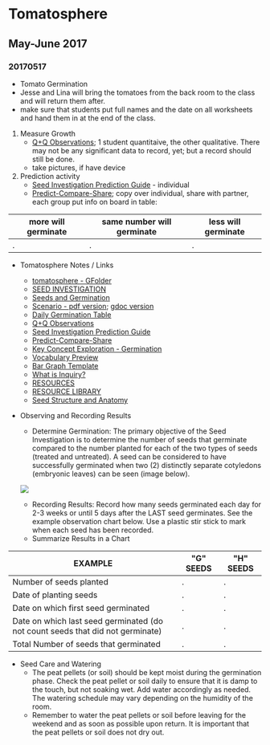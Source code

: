 # Tomatosphere
## May-June 2017

### 20170517
- Tomato Germination
- Jesse and Lina will bring the tomatoes from the back room to the class and will return them after.
- make sure that students put full names and the date on all worksheets and hand them in at the end of the class.
1. Measure Growth 
   - [Q+Q Observations](http://tomatosphere.letstalkscience.ca/Portals/5/Learning-Strategies/3-TS-Q-Q-Observations-4-12-Template-FINAL.pdf); 1 student quantitaive, the other qualitative.  There may not be any significant data to record, yet; but a record should still be done.
   - take pictures, if have device
2. Prediction activity
   - [Seed Investigation Prediction Guide](http://tomatosphere.letstalkscience.ca/Portals/5/Learning-Strategies/2-TS-Inquiry-Prediction-Guide.pdf) - individual
   - [Predict-Compare-Share](http://tomatosphere.letstalkscience.ca/Portals/5/Learning-Strategies/3-TS-Predict-Compare-Share-Germination-of-Tomatoes-Question.pdf); copy over individual, share with partner, each group put info on board in table:

more will germinate | same number will germinate | less will germinate
--- | --- | ---
. | . | .

- Tomatosphere Notes / Links
  - [tomatosphere - GFolder]()
  - [SEED INVESTIGATION](http://tomatosphere.letstalkscience.ca/Investigation)
  - [Seeds and Germination](http://tomatosphere.letstalkscience.ca/Resources/library/ArticleId/4659/seeds-and-germination.aspx)
  - [Scenario - pdf version](http://tomatosphere.letstalkscience.ca/Portals/5/Learning-Activities/Example%20Scenario%20Grades%2010.pdf); [gdoc version](https://docs.google.com/document/d/12sLa_AZ7x8AxKcpai9BZky2XHMASD0697OiSP29m7BY/edit?usp=sharing)
  - [Daily Germination Table](http://tomatosphere.letstalkscience.ca/Portals/5/Learning-Strategies/4-TS-Class-Daily-Germination-Table-Template-4-12.pdf)
  - [Q+Q Observations](http://tomatosphere.letstalkscience.ca/Portals/5/Learning-Strategies/3-TS-Q-Q-Observations-4-12-Template-FINAL.pdf)
  - [Seed Investigation Prediction Guide](http://tomatosphere.letstalkscience.ca/Portals/5/Learning-Strategies/2-TS-Inquiry-Prediction-Guide.pdf)
  - [Predict-Compare-Share](http://tomatosphere.letstalkscience.ca/Portals/5/Learning-Strategies/3-TS-Predict-Compare-Share-Germination-of-Tomatoes-Question.pdf) 
  - [Key Concept Exploration - Germination](http://tomatosphere.letstalkscience.ca/Portals/5/Learning-Strategies/2-TS-Key-Concept-Exploration-Template-Germination-FINAL.pdf)
  - [Vocabulary Preview](http://tomatosphere.letstalkscience.ca/Portals/5/Learning-Strategies/2-TS-Vocabulary-Preview-Seed-Investigation%207-12-FINAL.pdf)
  - [ Bar Graph Template](http://tomatosphere.letstalkscience.ca/Portals/5/Learning-Strategies/2-TS-Tomato-seed-germination-by-seed-type-bar-graph-template.pdf)
  - [What is Inquiry?](http://tomatosphere.letstalkscience.ca/Resources/Inquiry)
  - [RESOURCES](http://tomatosphere.letstalkscience.ca/Resources)
  - [RESOURCE LIBRARY](http://tomatosphere.letstalkscience.ca/Resources/Library?res=Learning+Strategies)
  - [Seed Structure and Anatomy](http://www.seedbiology.de/structure.asp)

- Observing and Recording Results
  - Determine Germination: The primary objective of the Seed Investigation is to determine the number of seeds that germinate compared to the number planted for each of the two types of seeds (treated and untreated).  A seed can be considered to have successfully germinated when two (2) distinctly separate cotyledons (embryonic leaves) can be seen (image below).
  
  ![](http://tomatosphere.letstalkscience.ca/portals/5/images/cotyledons.jpg)
  - Recording Results: Record how many seeds germinated each day for 2-3 weeks or until 5 days after the LAST seed germinates. See the example observation chart below. Use a plastic stir stick to mark when each seed has been recorded.
  - Summarize Results in a Chart
  
EXAMPLE | "G" SEEDS | "H" SEEDS
--- | --- | ---
Number of seeds planted | . | .
Date of planting seeds | . | .
Date on which first seed germinated | . | .
Date on which last seed germinated (do not count seeds that did not germinate) | . | .
Total Number of seeds that germinated | . | .

- Seed Care and Watering
  - The peat pellets (or soil) should be kept moist during the germination phase. Check the peat pellet or soil daily to ensure that it is damp to the touch, but not soaking wet. Add water accordingly as needed. The watering schedule may vary depending on the humidity of the room.
  - Remember to water the peat pellets or soil before leaving for the weekend and as soon as possible upon return. It is important that the peat pellets or soil does not dry out.

